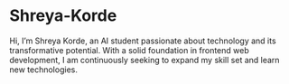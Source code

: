 # Shreya-Korde
Hi, I’m Shreya Korde, an AI student passionate about technology and its transformative potential. With a solid foundation in frontend web development, I am continuously seeking to expand my skill set and learn new technologies.
